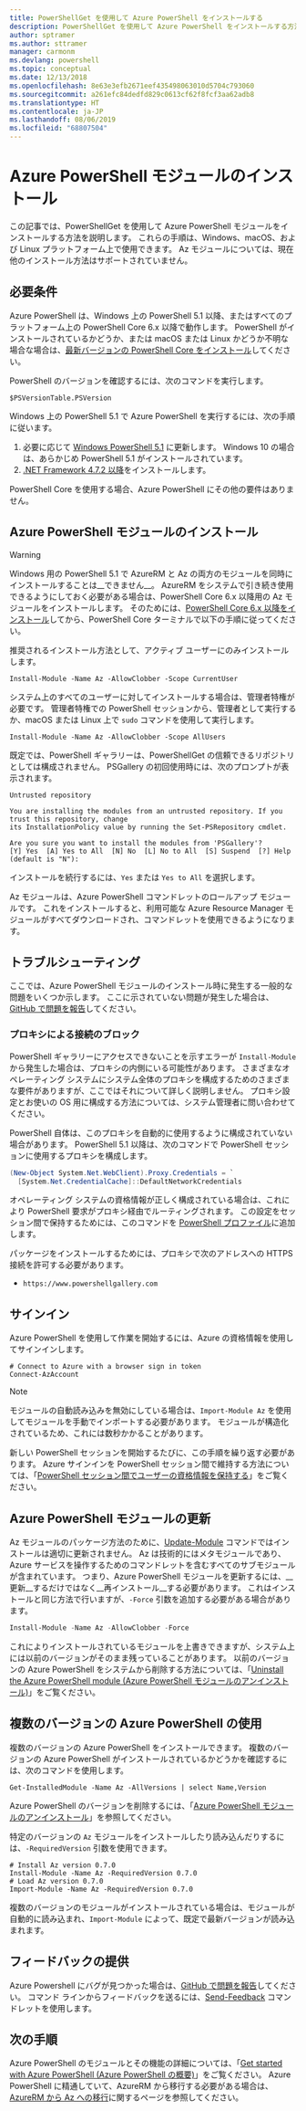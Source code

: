 ```yaml
---
title: PowerShellGet を使用して Azure PowerShell をインストールする
description: PowerShellGet を使用して Azure PowerShell をインストールする方法
author: sptramer
ms.author: sttramer
manager: carmonm
ms.devlang: powershell
ms.topic: conceptual
ms.date: 12/13/2018
ms.openlocfilehash: 8e63e3efb2671eef435498063010d5704c793060
ms.sourcegitcommit: a261efc84dedfd829c0613cf62f8fcf3aa62adb8
ms.translationtype: HT
ms.contentlocale: ja-JP
ms.lasthandoff: 08/06/2019
ms.locfileid: "68807504"
---
```

# <a name="install-the-azure-powershell-module"></a>Azure PowerShell モジュールのインストール

この記事では、PowerShellGet を使用して Azure PowerShell モジュールをインストールする方法を説明します。 これらの手順は、Windows、macOS、および Linux プラットフォーム上で使用できます。 Az モジュールについては、現在他のインストール方法はサポートされていません。

## <a name="requirements"></a>必要条件

Azure PowerShell は、Windows 上の PowerShell 5.1 以降、またはすべてのプラットフォーム上の PowerShell Core 6.x 以降で動作します。 PowerShell がインストールされているかどうか、または macOS または Linux かどうか不明な場合な場合は、[最新バージョンの PowerShell Core をインストール](/powershell/scripting/install/installing-powershell#powershell-core)してください。

PowerShell のバージョンを確認するには、次のコマンドを実行します。

```powershell-interactive
$PSVersionTable.PSVersion
```

Windows 上の PowerShell 5.1 で Azure PowerShell を実行するには、次の手順に従います。

1. 必要に応じて [Windows PowerShell 5.1](/powershell/scripting/install/installing-windows-powershell#upgrading-existing-windows-powershell) に更新します。 Windows 10 の場合は、あらかじめ PowerShell 5.1 がインストールされています。
2. [.NET Framework 4.7.2 以降](/dotnet/framework/install)をインストールします。

PowerShell Core を使用する場合、Azure PowerShell にその他の要件はありません。

## <a name="install-the-azure-powershell-module"></a>Azure PowerShell モジュールのインストール

> [!WARNING]
> Windows 用の PowerShell 5.1 で AzureRM と Az の両方のモジュールを同時にインストールすることは__できません__。 AzureRM をシステムで引き続き使用できるようにしておく必要がある場合は、PowerShell Core 6.x 以降用の Az モジュールをインストールします。 そのためには、[PowerShell Core 6.x 以降をインストール](https://docs.microsoft.com/en-us/powershell/scripting/install/installing-powershell-core-on-windows)してから、PowerShell Core ターミナルで以下の手順に従ってください。

推奨されるインストール方法として、アクティブ ユーザーにのみインストールします。

```powershell-interactive
Install-Module -Name Az -AllowClobber -Scope CurrentUser
```

システム上のすべてのユーザーに対してインストールする場合は、管理者特権が必要です。 管理者特権での PowerShell セッションから、管理者として実行するか、macOS または Linux 上で `sudo` コマンドを使用して実行します。

```powershell-interactive
Install-Module -Name Az -AllowClobber -Scope AllUsers
```

既定では、PowerShell ギャラリーは、PowerShellGet の信頼できるリポジトリとしては構成されません。 PSGallery の初回使用時には、次のプロンプトが表示されます。

```output
Untrusted repository

You are installing the modules from an untrusted repository. If you trust this repository, change
its InstallationPolicy value by running the Set-PSRepository cmdlet.

Are you sure you want to install the modules from 'PSGallery'?
[Y] Yes  [A] Yes to All  [N] No  [L] No to All  [S] Suspend  [?] Help (default is "N"):
```

インストールを続行するには、`Yes` または `Yes to All` を選択します。

Az モジュールは、Azure PowerShell コマンドレットのロールアップ モジュールです。 これをインストールすると、利用可能な Azure Resource Manager モジュールがすべてダウンロードされ、コマンドレットを使用できるようになります。

## <a name="troubleshooting"></a>トラブルシューティング

ここでは、Azure PowerShell モジュールのインストール時に発生する一般的な問題をいくつか示します。 ここに示されていない問題が発生した場合は、[GitHub で問題を報告](https://github.com/azure/azure-powershell/issues)してください。

### <a name="proxy-blocks-connection"></a>プロキシによる接続のブロック

PowerShell ギャラリーにアクセスできないことを示すエラーが `Install-Module` から発生した場合は、プロキシの内側にいる可能性があります。 さまざまなオペレーティング システムにシステム全体のプロキシを構成するためのさまざまな要件がありますが、ここではそれについて詳しく説明しません。 プロキシ設定とお使いの OS 用に構成する方法については、システム管理者に問い合わせてください。

PowerShell 自体は、このプロキシを自動的に使用するように構成されていない場合があります。 PowerShell 5.1 以降は、次のコマンドで PowerShell セッションに使用するプロキシを構成します。

```powershell
(New-Object System.Net.WebClient).Proxy.Credentials = `
  [System.Net.CredentialCache]::DefaultNetworkCredentials
```

オペレーティング システムの資格情報が正しく構成されている場合は、これにより PowerShell 要求がプロキシ経由でルーティングされます。
この設定をセッション間で保持するためには、このコマンドを [PowerShell プロファイル](/powershell/module/microsoft.powershell.core/about/about_profiles)に追加します。

パッケージをインストールするためには、プロキシで次のアドレスへの HTTPS 接続を許可する必要があります。

* `https://www.powershellgallery.com`

## <a name="sign-in"></a>サインイン

Azure PowerShell を使用して作業を開始するには、Azure の資格情報を使用してサインインします。

```powershell-interactive
# Connect to Azure with a browser sign in token
Connect-AzAccount
```

> [!NOTE]
>
> モジュールの自動読み込みを無効にしている場合は、`Import-Module Az` を使用してモジュールを手動でインポートする必要があります。 モジュールが構造化されているため、これには数秒かかることがあります。

新しい PowerShell セッションを開始するたびに、この手順を繰り返す必要があります。 Azure サインインを PowerShell セッション間で維持する方法については、「[PowerShell セッション間でユーザーの資格情報を保持する](context-persistence.md)」をご覧ください。

## <a name="update-the-azure-powershell-module"></a>Azure PowerShell モジュールの更新

Az モジュールのパッケージ方法のために、[Update-Module](/powershell/module/powershellget/update-module) コマンドではインストールは適切に更新されません。 Az は技術的にはメタモジュールであり、Azure サービスを操作するためのコマンドレットを含むすべてのサブモジュールが含まれています。 つまり、Azure PowerShell モジュールを更新するには、__更新__するだけではなく__再インストール__する必要があります。 これはインストールと同じ方法で行いますが、`-Force` 引数を追加する必要がある場合があります。

```powershell
Install-Module -Name Az -AllowClobber -Force
```

これによりインストールされているモジュールを上書きできますが、システム上には以前のバージョンがそのまま残っていることがあります。
以前のバージョンの Azure PowerShell をシステムから削除する方法については、「[Uninstall the Azure PowerShell module (Azure PowerShell モジュールのアンインストール)](uninstall-az-ps.md)」をご覧ください。

## <a name="use-multiple-versions-of-azure-powershell"></a>複数のバージョンの Azure PowerShell の使用

複数のバージョンの Azure PowerShell をインストールできます。 複数のバージョンの Azure PowerShell がインストールされているかどうかを確認するには、次のコマンドを使用します。

```powershell-interactive
Get-InstalledModule -Name Az -AllVersions | select Name,Version
```

Azure PowerShell のバージョンを削除するには、「[Azure PowerShell モジュールのアンインストール](uninstall-az-ps.md)」を参照してください。

特定のバージョンの `Az` モジュールをインストールしたり読み込んだりするには、`-RequiredVersion` 引数を使用できます。

```powershell-interactive
# Install Az version 0.7.0
Install-Module -Name Az -RequiredVersion 0.7.0 
# Load Az version 0.7.0
Import-Module -Name Az -RequiredVersion 0.7.0
```

複数のバージョンのモジュールがインストールされている場合は、モジュールが自動的に読み込まれ、`Import-Module` によって、既定で最新バージョンが読み込まれます。

## <a name="provide-feedback"></a>フィードバックの提供

Azure Powershell にバグが見つかった場合は、[GitHub で問題を報告](https://github.com/Azure/azure-powershell/issues)してください。
コマンド ラインからフィードバックを送るには、[Send-Feedback](/powershell/module/az.accounts/send-feedback) コマンドレットを使用します。

## <a name="next-steps"></a>次の手順

Azure PowerShell のモジュールとその機能の詳細については、「[Get started with Azure PowerShell (Azure PowerShell の概要)](get-started-azureps.md)」をご覧ください。
Azure PowerShell に精通していて、AzureRM から移行する必要がある場合は、[AzureRM から Az への移行](migrate-from-azurerm-to-az.md)に関するページを参照してください。
